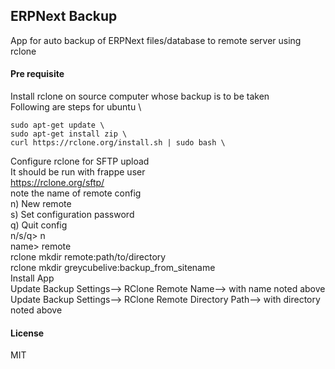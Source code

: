 ## ERPNext Backup

App for auto backup of ERPNext files/database to remote server using rclone

#### Pre requisite
Install rclone on source computer whose backup is to be taken \
Following are steps for ubuntu \

    sudo apt-get update \
    sudo apt-get install zip \
    curl https://rclone.org/install.sh | sudo bash \
Configure rclone for SFTP upload \
It should be run with frappe user \
    https://rclone.org/sftp/ \
    note the name of remote config  \
        n) New remote \
        s) Set configuration password \
        q) Quit config \
        n/s/q> n \
        name> remote \
rclone mkdir remote:path/to/directory \
rclone mkdir greycubelive:backup_from_sitename \
Install App \
    Update Backup Settings--> RClone Remote Name--> with name noted above \
     Update Backup Settings--> RClone Remote Directory Path--> with directory noted above 
#### License

MIT

